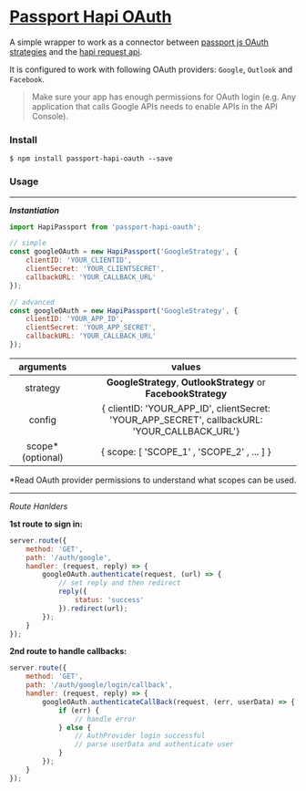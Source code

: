 [Passport Hapi OAuth](https://www.npmjs.com/package/passport-hapi-oauth)
===================

A simple wrapper to work as a connector between [passport js OAuth strategies](http://www.passportjs.org/) and the [hapi request api](https://hapijs.com/api).

It is configured to work with following OAuth providers: `Google`, `Outlook` and `Facebook`.

>Make sure your app has enough permissions for OAuth login (e.g. Any application that calls Google APIs needs to enable APIs in the API Console).


### Install

```
$ npm install passport-hapi-oauth --save
```

### Usage
___
***Instantiation***


```javascript
import HapiPassport from 'passport-hapi-oauth';

// simple
const googleOAuth = new HapiPassport('GoogleStrategy', {
	clientID: 'YOUR_CLIENTID',
	clientSecret: 'YOUR_CLIENTSECRET',
	callbackURL: 'YOUR_CALLBACK_URL'
});

// advanced
const googleOAuth = new HapiPassport('GoogleStrategy', {
	clientID: 'YOUR_APP_ID',
	clientSecret: 'YOUR_APP_SECRET',
	callbackURL: 'YOUR_CALLBACK_URL'
});

```
|     arguments     |                                             values                                            |
|:-----------------:|:---------------------------------------------------------------------------------------------:|
|      strategy     | **GoogleStrategy**, **OutlookStrategy** or  **FacebookStrategy**                              |
|       config      | { clientID: 'YOUR_APP_ID', clientSecret: 'YOUR_APP_SECRET', callbackURL: 'YOUR_CALLBACK_URL'} |
| scope* (optional) | { scope: [ 'SCOPE_1' , 'SCOPE_2' , ... ] }                                                    |

\*Read OAuth provider permissions to understand what scopes can be used.

___
*Route Hanlders*

**1st route to sign in:**
```javascript
server.route({
    method: 'GET',
    path: '/auth/google',
    handler: (request, reply) => {
        googleOAuth.authenticate(request, (url) => {
            // set reply and then redirect
            reply({
                status: 'success'
            }).redirect(url);
        });
    }
});
```
**2nd route to handle callbacks:**
```javascript
server.route({
    method: 'GET',
    path: '/auth/google/login/callback',
    handler: (request, reply) => {
        googleOAuth.authenticateCallBack(request, (err, userData) => {
            if (err) {
                // handle error
            } else {
                // AuthProvider login successful
                // parse userData and authenticate user								
            }
        });
    }
});
```
